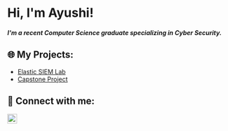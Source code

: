 <h1>Hi, I'm Ayushi! <br/>

<h5>I'm a recent Computer Science graduate specializing in Cyber Security.</h5>

<h2>🌐 My Projects:</h2>

- [Elastic SIEM Lab](https://github.com/ayu401/Elastic-SIEM-Lab)
- [Capstone Project](https://github.com/ayu401/Final_Grad_Submission)

<h2> 📱 Connect with me:</h2>

[<img align="left" alt="AyushiAgnihotri | LinkedIn" width="22px" src="https://cdn.jsdelivr.net/npm/simple-icons@v3/icons/linkedin.svg" />][linkedin]

[linkedin]: https://www.linkedin.com/in/ayushiagnihotri15/
